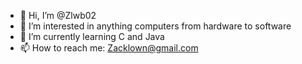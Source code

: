 - 👋 Hi, I’m @Zlwb02
- 👀 I’m interested in anything computers from hardware to software
- 🌱 I’m currently learning C and Java
- 📫 How to reach me: Zacklown@gmail.com

<!---
Zlwb02/Zlwb02 is a ✨ special ✨ repository because its `README.md` (this file) appears on your GitHub profile.
You can click the Preview link to take a look at your changes.
--->
